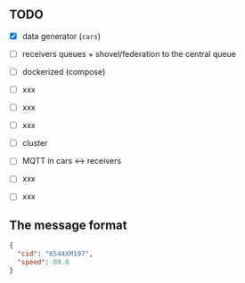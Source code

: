 


## TODO

- [x] data generator (`cars`)
- [ ] receivers queues + shovel/federation to the central queue
- [ ] dockerized (compose)
- [ ] xxx
- [ ] xxx
- [ ] xxx
- [ ] cluster
- [ ] MQTT in cars <-> receivers
- [ ] xxx
- [ ] xxx


## The message format

```JSON
{
  "cid": "К544ХМ197",
  "speed": 89.0
}
```
